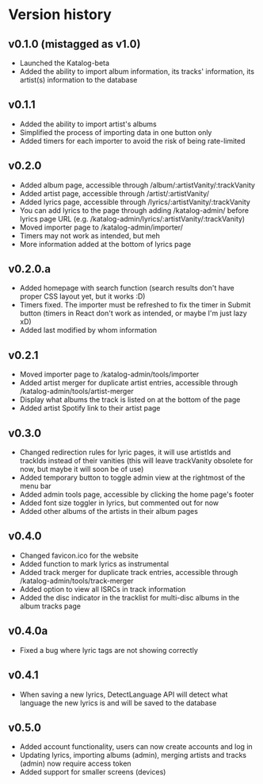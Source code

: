 # Version history

## v0.1.0 (mistagged as v1.0)

- Launched the Katalog-beta
- Added the ability to import album information, its tracks' information, its artist(s) information to the database

## v0.1.1

- Added the ability to import artist's albums
- Simplified the process of importing data in one button only
- Added timers for each importer to avoid the risk of being rate-limited

## v0.2.0

- Added album page, accessible through /album/:artistVanity/:trackVanity
- Added artist page, accessible through /artist/:artistVanity/
- Added lyrics page, accessible through /lyrics/:artistVanity/:trackVanity
- You can add lyrics to the page through adding /katalog-admin/ before lyrics page URL (e.g. /katalog-admin/lyrics/:artistVanity/:trackVanity)
- Moved importer page to /katalog-admin/importer/
- Timers may not work as intended, but meh
- More information added at the bottom of lyrics page

## v0.2.0.a

- Added homepage with search function (search results don't have proper CSS layout yet, but it works :D)
- Timers fixed. The importer must be refreshed to fix the timer in Submit button (timers in React don't work as intended, or maybe I'm just lazy xD)
- Added last modified by whom information

## v0.2.1

- Moved importer page to /katalog-admin/tools/importer
- Added artist merger for duplicate artist entries, accessible through /katalog-admin/tools/artist-merger
- Display what albums the track is listed on at the bottom of the page
- Added artist Spotify link to their artist page

## v0.3.0

- Changed redirection rules for lyric pages, it will use artistIds and trackIds instead of their vanities (this will leave trackVanity obsolete for now, but maybe it will soon be of use)
- Added temporary button to toggle admin view at the rightmost of the menu bar
- Added admin tools page, accessible by clicking the home page's footer
- Added font size toggler in lyrics, but commented out for now
- Added other albums of the artists in their album pages

## v0.4.0

- Changed favicon.ico for the website
- Added function to mark lyrics as instrumental
- Added track merger for duplicate track entries, accessible through /katalog-admin/tools/track-merger
- Added option to view all ISRCs in track information
- Added the disc indicator in the tracklist for multi-disc albums in the album tracks page

## v0.4.0a

- Fixed a bug where lyric tags are not showing correctly

## v0.4.1

- When saving a new lyrics, DetectLanguage API will detect what language the new lyrics is and will be saved to the database

## v0.5.0

- Added account functionality, users can now create accounts and log in
- Updating lyrics, importing albums (admin), merging artists and tracks (admin) now require access token
- Added support for smaller screens (devices)